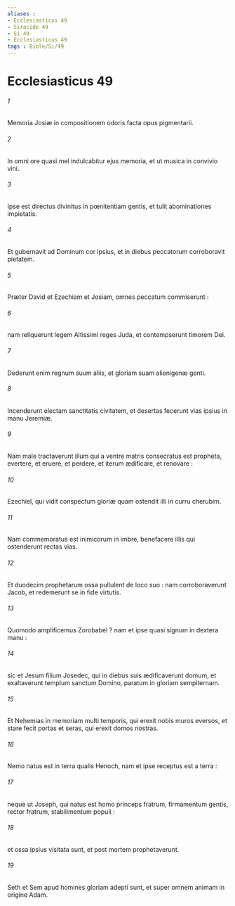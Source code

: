 ```yaml
---
aliases : 
- Ecclesiasticus 49
- Siracide 49
- Si 49
- Ecclesiasticus 49
tags : Bible/Si/49
---
```


# Ecclesiasticus 49

###### 1
Memoria Josiæ in compositionem odoris facta opus pigmentarii.
###### 2
In omni ore quasi mel indulcabitur ejus memoria, et ut musica in convivio vini.
###### 3
Ipse est directus divinitus in pœnitentiam gentis, et tulit abominationes impietatis.
###### 4
Et gubernavit ad Dominum cor ipsius, et in diebus peccatorum corroboravit pietatem.
###### 5
Præter David et Ezechiam et Josiam, omnes peccatum commiserunt :
###### 6
nam reliquerunt legem Altissimi reges Juda, et contempserunt timorem Dei.
###### 7
Dederunt enim regnum suum aliis, et gloriam suam alienigenæ genti.
###### 8
Incenderunt electam sanctitatis civitatem, et desertas fecerunt vias ipsius in manu Jeremiæ.
###### 9
Nam male tractaverunt illum qui a ventre matris consecratus est propheta, evertere, et eruere, et perdere, et iterum ædificare, et renovare :
###### 10
Ezechiel, qui vidit conspectum gloriæ quam ostendit illi in curru cherubim.
###### 11
Nam commemoratus est inimicorum in imbre, benefacere illis qui ostenderunt rectas vias.
###### 12
Et duodecim prophetarum ossa pullulent de loco suo : nam corroboraverunt Jacob, et redemerunt se in fide virtutis.
###### 13
Quomodo amplificemus Zorobabel ? nam et ipse quasi signum in dextera manu :
###### 14
sic et Jesum filium Josedec, qui in diebus suis ædificaverunt domum, et exaltaverunt templum sanctum Domino, paratum in gloriam sempiternam.
###### 15
Et Nehemias in memoriam multi temporis, qui erexit nobis muros eversos, et stare fecit portas et seras, qui erexit domos nostras.
###### 16
Nemo natus est in terra qualis Henoch, nam et ipse receptus est a terra :
###### 17
neque ut Joseph, qui natus est homo princeps fratrum, firmamentum gentis, rector fratrum, stabilimentum populi :
###### 18
et ossa ipsius visitata sunt, et post mortem prophetaverunt.
###### 19
Seth et Sem apud homines gloriam adepti sunt, et super omnem animam in origine Adam.
